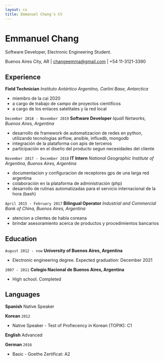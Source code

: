```yaml
---
layout: cv
title: Emmanuel Chang's CV
---
```

# Emmanuel Chang
Software Developer, Electronic Engineering Student.

<div id="webaddress">
Buenos Aires City, AR |
<a href="mailto:changeemma@gmail.com">changeemma@gmail.com</a> |
+54 11-3121-3390
</div>

## Experience

__Field Technician__
*<a href="https://www.cancilleria.gob.ar/es/iniciativas/dna/instituto-antartico-argentino" style="text-decoration: none">Instituto Antártico Argentino</a>, Carlini Base, Antarctica*

- miembro de la cai 2020
- a cargo de trabajo de campo de proyectos cientificos 
- a cargo de los enlaces satelitales y la red local

`December 2018 - November 2019`
__Software Developer__
*<a href="https://iquall.net/" style="text-decoration: none">Iquall Networks</a>, Buenos Aires, Argentina*

- desarrollo de framework de automatizacion de redes en python, utilizando tecnologias airflow, ansible, influxdb, mongodb 
- integración de la plataforma con apis de terceros
- participación en el diseño del producto segun necesidades del cliente

`November 2017 - December 2018`
__IT Intern__
*<a href="https://www.ign.gob.ar/" style="text-decoration: none">National Geographic Institute of Argentina</a>, Buenos Aires, Argentina*

- documentacion y configuracion de receptores gps de una larga red argentina
- colaboración en la plataforma de administración (php)
- desarrollo de rutinas automatizadas para el servicio internacional de la hora (bash)

`April 2015 - February 2017`
__Bilingual Operator__
*<a href="https://www.icbc.com.ar/" style="text-decoration: none">Industrial and Commercial Bank of China</a>, Buenos Aires, Argentina*
- atencion a clientes de habla coreana
- brindar asesoramiento acerca de productos y procedimientos bancarios


## Education

`August 2012 - now`
__University of Buenos Aires, Argentina__
- Electronic engineering degree. Expected graduation: December 2021

`2007 - 2011`
__Colegio Nacional de Buenos Aires, Argentina__
- High school. Completed


## Languages

__Spanish__
Native Speaker

__Korean__
`2012`
- Native Speaker - Test of Profiecency in Korean (TOPIK): C1

__English__
Advanced

__German__
`2016`
- Basic - Goethe Zertificat: A2


<!-- ### Footer

Last updated: May 2013 -->


